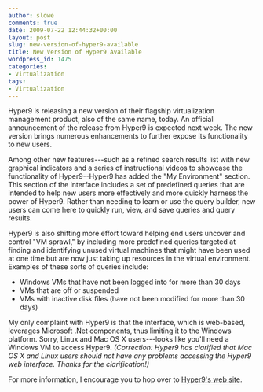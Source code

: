 ```yaml
---
author: slowe
comments: true
date: 2009-07-22 12:44:32+00:00
layout: post
slug: new-version-of-hyper9-available
title: New Version of Hyper9 Available
wordpress_id: 1475
categories:
- Virtualization
tags:
- Virtualization
---
```


Hyper9 is releasing a new version of their flagship virtualization management product, also of the same name, today. An official announcement of the release from Hyper9 is expected next week. The new version brings numerous enhancements to further expose its functionality to new users.

Among other new features---such as a refined search results list with new graphical indicators and a series of instructional videos to showcase the functionality of Hyper9--Hyper9 has added the "My Environment" section. This section of the interface includes a set of predefined queries that are intended to help new users more effectively and more quickly harness the power of Hyper9. Rather than needing to learn or use the query builder, new users can come here to quickly run, view, and save queries and query results.

Hyper9 is also shifting more effort toward helping end users uncover and control "VM sprawl," by including more predefined queries targeted at finding and identifying unused virtual machines that might have been used at one time but are now just taking up resources in the virtual environment. Examples of these sorts of queries include:

* Windows VMs that have not been logged into for more than 30 days
* VMs that are off or suspended
* VMs with inactive disk files (have not been modified for more than 30 days)

My only complaint with Hyper9 is that the interface, which is web-based, leverages Microsoft .Net components, thus limiting it to the Windows platform. Sorry, Linux and Mac OS X users---looks like you'll need a Windows VM to access Hyper9. _(Correction: Hyper9 has clarified that Mac OS X and Linux users should not have any problems accessing the Hyper9 web interface. Thanks for the clarification!)_

For more information, I encourage you to hop over to [Hyper9's web site](http://hyper9.com/).
